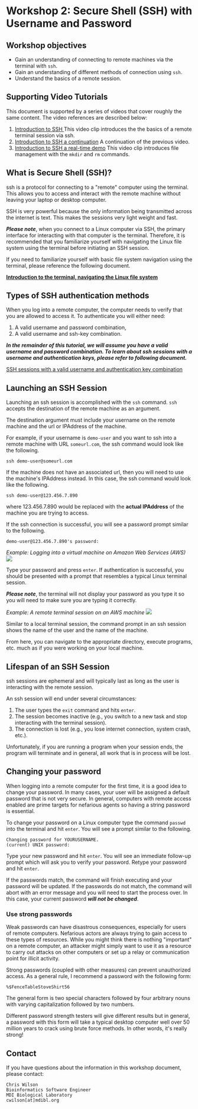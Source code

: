 # Workshop 2: Secure Shell (SSH) with Username and Password

## Workshop objectives

* Gain an understanding of connecting to remote machines via the terminal with `ssh`.
* Gain an understanding of different methods of connection using `ssh`.
* Understand the basics of a remote session.

## Supporting Video Tutorials
This document is supported by a series of videos that cover roughly the same content. The video references are described below:

1. [Introduction to SSH ](https://mdibl-my.sharepoint.com/:v:/g/personal/cwilson_mdibl_org/EeyGW8xVVYZHrThYzeikXCcBGZsOOzTXtqwbEPcTzGyCcA?e=a5iaJj) This video clip introduces the the basics of a remote terminal session via ssh.
2. [Introduction to SSH a continuation](https://mdibl-my.sharepoint.com/:v:/g/personal/cwilson_mdibl_org/Ebkm3AWN5xNCj9HQDt_KIdYBeF_oL6Y8lykWCwi42f9p2g?e=sMIbmA) A continuation of the previous video.
3. [Introduction to SSH a real-time demo](https://mdibl-my.sharepoint.com/:v:/g/personal/cwilson_mdibl_org/Ec-2JzUZr5lMtAMpDUIT3SIBhJciJiRi2YSHguG7uBiYcA?e=ZaB8Z7) This video clip introduces file management with the `mkdir` and `rm` commands.

## What is Secure Shell (SSH)?

ssh is a protocol for connecting to a "remote" computer using the terminal. This allows you to access and interact with the remote machine without leaving your laptop or desktop computer. 

SSH is very powerful because the only information being transmitted across the internet is text. This makes the sessions very light weight and fast.

**_Please note_**, when you connect to a Linux computer via SSH, the primary interface for interacting with that computer is the terminal. Therefore, it is recommended that you familiarize yourself with navigating the Linux file system using the terminal before initiating an SSH session.

If you need to familiarize yourself with basic file system navigation using the terminal, please reference the following document.

**[Introduction to the terminal, navigating the Linux file system](https://github.com/mdibl/biocore_documentation/blob/master/cli_workshops_2020/markdown/workshop_intro.md)**

## Types of SSH authentication methods
When you log into a remote computer, the computer needs to verify that you are allowed to access it. To authenticate you will either need:

1. A valid username and password combination,
2. A valid username and ssh-key combination.

**_In the remainder of this tutorial, we will assume you have a valid username and password combination. To learn about ssh sessions with a username and authentication keys, please refer to following document._**

[SSH sessions with a valid username and authentication key combination](#)

## Launching an SSH Session

Launching an ssh session is accomplished with the `ssh` command. `ssh` accepts the destination of the remote machine 
as an argument.

The destination argument must include your username on the remote machine and the url or IPAddress of the machine.

For example, if your username is `demo-user` and you want to ssh into a remote machine with URL `someurl.com`, the ssh command would look like the following. 

```
ssh demo-user@someurl.com
```

If the machine does not have an associated url, then you will need to use the machine's IPAddress instead. In this case, the ssh command would look like the following.

```
ssh demo-user@123.456.7.890
```

where 123.456.7.890 would be replaced with the **actual IPAddress** of the machine you are trying to access.

If the ssh connection is successful, you will see a password prompt similar to the following.

```
demo-user@123.456.7.890's password:
```

*Example: Logging into a virtual machine on Amazon Web Services (AWS)*
<img src="https://github.com/mdibl/biocore_documentation/blob/master/cli_workshops_2020/images/images_workshop_2/ssh_password_1.png">

Type your password and press `enter`. If authentication is successful, you should be presented with a prompt that resembles a typical Linux terminal session.

**_Please note_**, the terminal will not display your password as you type it so you will need to make sure you are typing it correctly.


*Example: A remote terminal session on an AWS machine*
<img src="https://github.com/mdibl/biocore_documentation/blob/master/cli_workshops_2020/images/images_workshop_2/ssh_password_2.png">


Similar to a local terminal session, the command prompt in an ssh session shows the name of the user and the name of the machine.

From here, you can navigate to the appropriate directory, execute programs, etc. much as if you were working on your local machine.

## Lifespan of an SSH Session

ssh sessions are ephemeral and will typically last as long as the user is interacting with the remote session.

An ssh session will end under several circumstances:

1. The user types the `exit` command and hits `enter`.
2. The session becomes inactive (e.g., you switch to a new task and stop interacting with the terminal session).
3. The connection is lost (e.g., you lose internet connection, system crash, etc.).

Unfortunately, if you are running a program when your session ends, the program will terminate and in general, all work that is in process will be lost.

## Changing your password
When logging into a remote computer for the first time, it is a good idea to change your password. In many cases, your user will be assigned a default password that is not very secure. In general, computers with remote access enabled are prime targets for nefarious agents so having a string password is 
essential.

To change your password on a Linux computer type the command `passwd` into the terminal and hit `enter`. You will see a prompt similar to the following.

```
Changing password for YOURUSERNAME.
(current) UNIX password:
```

Type your new password and hit `enter`. You will see an immediate follow-up prompt which will ask you to verify your password. Retype your password and hit `enter`. 

If the passwords match, the command will finish executing and your password will be updated. If the passwords do not match, the command will abort with an error message and you will need to start the process over. In this case, your current password **_will not be changed_**.

### Use strong passwords

Weak passwords can have disastrous consequences, especially for users of remote computers. Nefarious actors are always trying to gain access to these types of resources. While you might think there is nothing "important" on a remote computer, an attacker might simply want to use it as a resource to carry out attacks on other computers or set up a relay or communication point for illicit activity.

Strong passwords (coupled with other measures) can prevent unauthorized access.
As a general rule, I recommend a password with the following form:

```
%$FenceTableStoveShirt56
```

The general form is two special characters followed by four arbitrary nouns with varying capitalization followed by two numbers.

Different password strength testers will give different results but in general, a password with this form will take a typical desktop computer well over 50 million years to crack using brute force methods. In other words, it's really strong!

## Contact
If you have questions about the information in this workshop document, please contact:

```
Chris Wilson
Bioinformatics Software Engineer
MDI Biological Laboratory
cwilson[at]mdibl.org
```